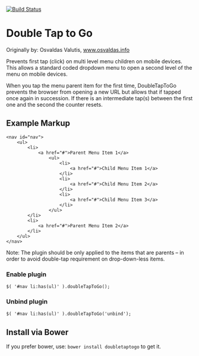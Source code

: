 <a href="https://travis-ci.org/zenopopovici/DoubleTapToGo"><img src="https://travis-ci.org/zenopopovici/DoubleTapToGo.svg" alt="Build Status" /></a>

Double Tap to Go
================

Originally by: Osvaldas Valutis, www.osvaldas.info

Prevents first tap (click) on multi level menu children on mobile devices.  This allows a standard coded dropdown menu to open a second level of the menu on mobile devices.

When you tap the menu parent item for the first time, DoubleTapToGo prevents the browser from opening a new URL but allows that if tapped once again in succession. If there is an intermediate tap(s) between the first one and the second the counter resets. 

## Example Markup
```
<nav id="nav">
	<ul>
		<li>
			<a href="#">Parent Menu Item 1</a>
				<ul>
					<li>
						<a href="#">Child Menu Item 1</a>
					</li>
					<li>
						<a href="#">Child Menu Item 2</a>
					</li>
					<li>
						<a href="#">Child Menu Item 3</a>
					</li>
				</ul>
		</li>
		<li>
			<a href="#">Parent Menu Item 2</a>
		</li>
	</ul>
</nav>
```
Note: The plugin should be only applied to the items that are parents – in order to avoid double-tap requirement on drop-down-less items.

### Enable plugin

```$( '#nav li:has(ul)' ).doubleTapToGo();```

### Unbind plugin

```$( '#nav li:has(ul)' ).doubleTapToGo('unbind');```


## Install via Bower

If you prefer bower, use: ```bower install doubletaptogo``` to get it.
